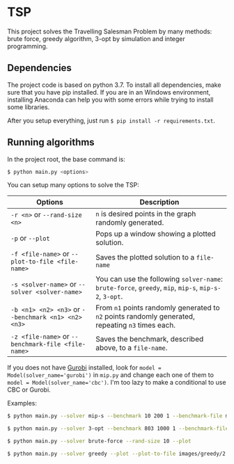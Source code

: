 # TSP
This project solves the Travelling Salesman Problem by many methods: brute force, greedy algorithm, 3-opt by simulation and integer programming.

## Dependencies

The project code is based on python 3.7. 
To install all dependencies, make sure that you have pip installed. 
If you are in an Windows environment, installing Anaconda can help you with some errors while trying to install some libraries.

After you setup everything, just run `$ pip install -r requirements.txt`.

## Running algorithms

In the project root, the base command is:

```bash
$ python main.py <options>
```

You can setup many options to solve the TSP:

| Options | Description |
| - | - |
|`-r <n>` or `--rand-size <n>` | `n` is desired points in the graph randomly generated. |
|`-p` or `--plot` | Pops up a window showing a plotted solution. |
|`-f <file-name>` or `--plot-to-file <file-name>` | Saves the plotted solution to a `file-name` |
|`-s <solver-name>` or `--solver <solver-name>` | You can use the following `solver-name`: `brute-force`, `greedy`, `mip`, `mip-s`, `mip-s-2`, `3-opt`. |
|`-b <n1> <n2> <n3>` or `--benchmark <n1> <n2> <n3>` | From `n1` points randomly generated to `n2` points randomly generated, repeating `n3` times each. |
|`-z <file-name>` or `--benchmark-file <file-name>` | Saves the benchmark, described above, to a `file-name`. |

If you does not have [Gurobi](https://python-mip.readthedocs.io/en/latest/install.html) installed, look for `model = Model(solver_name='gurobi')` in `mip.py` and change each one of them to `model = Model(solver_name='cbc')`. I'm too lazy to make a conditional to use CBC or Gurobi.

Examples:

```bash
$ python main.py --solver mip-s --benchmark 10 200 1 --benchmark-file mip.csv

$ python main.py --solver 3-opt --benchmark 803 1000 1 --benchmark-file 3_opt_2.csv

$ python main.py --solver brute-force --rand-size 10 --plot

$ python main.py --solver greedy --plot --plot-to-file images/greedy/2.png
```